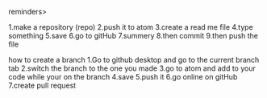 reminders>



1.make a repository (repo)
2.push it to atom
3.create a read me file
4.type something
5.save
6.go to gitHub
7.summery
8.then commit
9.then push the file


how to create a branch
1.Go to github desktop and go to the current branch tab
2.switch the branch to the one you made
3.go to atom and add to your code while your on the branch
4.save
5.push it
6.go online on gitHub
7.create pull request
